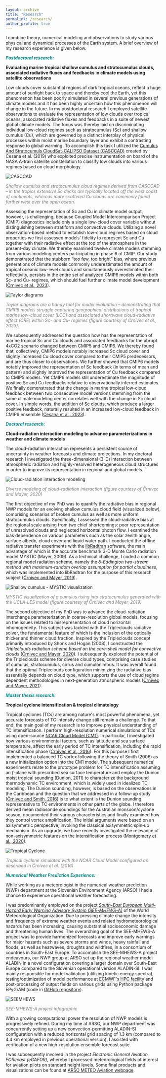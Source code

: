 ```yaml
---
layout: archive
title: "Research"
permalink: /research/
author_profile: true
---
```


I combine theory, numerical modeling and observations to study various physical and dynamical processes of the Earth system. A brief overview of my research experience is given below.

<font color="DarkCyan"><b><i>Postdoctoral research:</i></b></font>

**Evaluating marine tropical shallow cumulus and stratocumulus clouds, associated radiative fluxes and feedbacks in climate models using satellite observations** 

Low clouds cover substantial regions of dark tropical oceans, reflect a huge amount of sunlight back to space and thereby cool the Earth, yet this phenomenon has been poorly simulated in several previous generations of climate models and it has been highly uncertain how this phenomenon will change in the future. In my postdoctoral research I employed satellite observations to evaluate the representation of low clouds over tropical oceans, associated radiative fluxes and feedbacks in a suite of newest global climate models. The focus was thereby laid on discriminating individual low-cloud regimes such as stratocumulus (Sc) and shallow cumulus (Cu), which are governed by a distinct interplay of physical processes within moist marine boundary layer and exhibit a contrasting response to global warming. To accomplish this task I utilized the [Cumulus And Stratocumuls CloudSat-CALIPSO Dataset (CASCCAD)](https://data.giss.nasa.gov/clouds/casccad/) created by Cesana et al. (2019) who exploited precise instrumentation on board of the NASA A-train satellite constellation to classify low clouds into various regimes based on cloud morphology.<br/> 

![CASCCAD](/images/figNCrnivec_CASCCAD_CuSc_global.png)

<em><font color="Grey">Shallow cumulus and stratocumulus cloud regimes derived from CASCCAD – in the tropics extensive Sc decks are typically located off the west coast of continents, whereas more scattered Cu clouds are commonly found further west over the open ocean.</font></em>

Assessing the representation of Sc and Cu in climate model output, however, is challenging, because Coupled Model Intercomparison Project (CMIP) diagnostics include only a single low-cloud cover variable without distinguishing between stratiform and convective clouds. Utilizing a novel observation-based method to establish low-cloud regimes based on cloud properties we first assessed models' fidelity to represent Sc and Cu together with their radiative effect at the top of the atmosphere in the present-day climate. We thereby examined twelve climate models stemming from various modeling centers participating in phase 6 of CMIP. Our study demonstrated that the stubborn “too few, too bright” bias, where previous generations of climate models commonly underestimated the amount of tropical oceanic low-level clouds and simultaneously overestimated their reflectivity, persists in the entire set of analyzed CMIP6 models within both Sc- and Cu- regimes, which should fuel further climate model development ([Črnivec et al., 2023](https://agupubs.onlinelibrary.wiley.com/doi/10.1029/2022JD038437)).

![Taylor diagrams](/images/Crnivec_etal_2023_JGRA_FigTaylorDiagrams.png)

<em><font color="Grey">Taylor diagrams are a handy tool for model evaluation – demonstrating that CMIP6 models struggle capturing geographical distributions of tropical marine low-cloud cover (LCC) and associated shortwave cloud-radiative effect (CRE) within Sc- and Cu- regimes (figure courtesy of Črnivec et al., 2023).</font></em>

We subsequently addressed the question how has the representation of marine tropical Sc and Cu clouds and associated feedbacks for the abrupt 4xCO2 scenario changed between CMIP5 and CMIP6. We thereby found that, collectively, CMIP6 models notably increased Sc cloud cover and slightly increased Cu cloud cover compared to their CMIP5 predecessors, and are thus closer to observations. We further showed that CMIP6 models notably improved the representation of Sc feedback (in terms of mean and pattern) and slightly improved the representation of Cu feedback compared to CMIP5 models. Yet CMIP6 models still underestimate the magnitude of positive Sc and Cu feedbacks relative to observationally inferred estimates. We finally demonstrated that the change in marine tropical low-cloud feedback between two consecutive model versions stemming from the same climate modeling center correlates well with the change in Sc cloud cover. In simple words, the addition of Sc clouds, which produce a larger positive feedback, naturally resulted in an increased low-cloud feedback in CMIP6 ensemble ([Cesana et al., 2023](https://iopscience.iop.org/article/10.1088/2515-7620/acc78a)).

<font color="DarkCyan"><b><i>Doctoral research:</i></b></font>

**Cloud-radiation interaction modeling to advance parameterizations in weather and climate models**<br/> 

The cloud-radiation interaction represents a persistent source of uncertainty in weather forecasts and climate projections. In my doctoral research I investigated the three-dimensional (3-D) interaction between atmospheric radiation and highly-resolved heterogeneous cloud structures in order to improve its representation in regional and global models.

![Cloud-radiation interaction modeling](/images/acp-2020-Fig1-web_CrnivecMayer.png)

<em><font color="Grey">Diverse modeling of cloud-radiation interaction (figure courtesy of Črnivec and Mayer, 2020)</font></em>

The first objective of my PhD was to quantify the radiative bias in regional NWP models for an evolving shallow cumulus cloud field (visualized below), comprising scenarios of broken cumulus as well as more uniform stratocumulus clouds. 
Specifically, I assessed the cloud-radiative bias at the regional scale arising from two chief shortcomings: poor representation of unresolved clouds and neglected horizontal photon flow. 
I examined the bias dependence on various parameters such as the solar zenith angle, surface albedo, cloud cover and liquid water path. 
I conducted the offline radiative transfer experiments with the [libRadtran](http://www.libradtran.org/) software, the main advantage of which is the accurate benchmark 3-D Monte Carlo radiation model MYSTIC (Mayer, 2009). As a technical challenge, I coded a common regional model radiation scheme, namely the <em>δ-Eddington two-stream method with maximum-random overlap assumption for partial cloudiness</em>, which was implemented into libRadtran for the purpose of this research subject ([Črnivec and Mayer, 2019](https://acp.copernicus.org/articles/19/8083/2019/)). 

![Shallow cumulus - MYSTIC visualization](/images/cumulus_UCLA-LES_MYSTICvis_Crnivec.gif)

<em><font color="Grey">MYSTIC visualization of a cumulus rising into stratocumulus generated with the UCLA-LES model (figure courtesy of Črnivec and Mayer, 2019)</font></em>

The second objective of my PhD was to advance the cloud-radiation interchange parameterization in coarse-resolution global models, focusing on the issues related to misrepresentation of cloud horizontal inhomogeneity. This subject was tackled with the Tripleclouds radiative solver, the fundamental feature of which is the inclusion of the optically thicker and thinner cloud fraction. Inspired by the Tripleclouds concept primarily introduced by Shonk and Hogan (2008), I constructed the <em>Tripleclouds radiation scheme based on the core-shell model for convective clouds</em> ([Črnivec and Mayer, 2020](https://acp.copernicus.org/articles/20/10733/2020/)). I subsequently explored the potential of the Tripleclouds scheme for diverse cloud types, comprising case studies of cumulus, stratocumulus, cirrus and cumulonimbus. It was overall found that the optimal Tripleclouds configuration minimizing the radiative bias essentially depends on cloud type, which supports the use of cloud regime dependent methodologies in next-generation atmospheric models ([Črnivec and Mayer, 2021](https://gmd.copernicus.org/articles/14/3663/2021/)).


<font color="DarkCyan"><b><i>Master thesis research:</i></b></font>

**Tropical cyclone intensification & tropical climatology**

Tropical cyclones (TCs) are among nature's most powerful phenomena, yet accurate forecasts of TC intensity change still remain a challenge. To that end, the main goal of my research is to improve physical understanding of TC intensification. I perform high-resolution numerical simulations of TCs using open-source [NCAR Cloud Model (CM1)](http://www2.mmm.ucar.edu/people/bryan/cm1/). 
In particular, I investigated how various environmental factors, such as latitude and sea surface temperature, affect the early period of TC intensification, including the rapid intensification phase ([Črnivec et al., 2016](https://rmets.onlinelibrary.wiley.com/doi/abs/10.1002/qj.2752)). For this purpose I first implemented a balanced TC vortex following the theory of Smith (2006) as a new initialization option into the CM1 model. The subsequent numerical experiments relate to the prototype problem for TC intensification assuming an <em>f</em>-plane with prescribed sea surface temperature and employ the Dunion moist tropical sounding (Dunion, 2011) to characterize the background thermodynamic TC environment, which is widely used in idealized TC modeling. 
The Dunion sounding, however, is based on the observations in the Caribbean and the question that we addressed in a follow-up study ([Črnivec and Smith, 2016](https://rmets.onlinelibrary.wiley.com/doi/abs/10.1002/joc.4687)) is to what extent is the Dunion sounding representative to TC environments in other parts of the globe. I therefore derived mean radiosonde soundings for the Australian monsoon/cyclone season, documented their various characteristics and finally examined how they control vortex amplification. 
The initial arguments were based on an axisymmetric perspective, invoking the classical axisymmetric spin‐up mechanism. As an upgrade, we have recently investigated the relevance of non-axisymmetric features on the intensification process ([Montgomery et al., 2020](https://rmets.onlinelibrary.wiley.com/doi/10.1002/qj.3837)).

![Tropical Cyclone](/images/figNCrnivec_TropicalCyclone_NCAR_CM1.png)

<em><font color="Grey">Tropical cyclone simulated with the NCAR Cloud Model configured as described in Črnivec et al. (2016)</font></em>

<font color="DarkCyan"><b><i>Numerical Weather Prediction Experience:</i></b></font>

While working as a meteorologist in the numerical weather prediction (NWP) department at the Slovenian Environment Agency (ARSO) I had a chance to experience operational weather forecasting. 

I was predominantly employed on the project _[South-East European Multi-Hazard Early Warning Advisory System (SEE-MHEWS-A)](https://www.see-mhews.org/)_ of the World Meteorological Organization. Due to pressing climate change the intensity and frequency of extreme weather events and related hydrometeorological hazards has been increasing, causing substantial socioeconomic damage and threatening human lives. The overarching goal of the SEE-MHEWS-A project was to provide harmonized forecasts and improve early warnings for major hazards such as severe storms and winds, heavy rainfall and floods, as well as heatwaves, droughts and wildfires, in a consortium of countries in South-East Europe. To accomplish the SEE-MHEWS-A project endeavours, our NWP group at ARSO set up the regional weather model ALADIN in a novel configuration covering a larger domain over South-East Europe compared to the Slovenian operational version ALADIN-SI. I was mainly responsible for model validation (utilizing kinetic energy spectra), testing/optimization of model performance at [ECMWF's HPC facility](https://www.ecmwf.int/en/computing/our-facilities/supercomputer-facility) and post-processing of output fields on various grids using Python package EPyGrAM (code in [GitHub repository](https://github.com/NinaCrnivec/epygram_postprocessing)). 

![SEEMHEWS](/images/figNCrnivec_SEEMHEWSA_infographic.png)

<em><font color="Grey">SEE-MHEWS-A project infographic</font></em>

With a growing computational power the resolution of NWP models is progressively refined. During my time at ARSO, our NWP department was concurrently setting up a new convection-permitting ALADIN-SI configuration with a reduced horizontal grid spacing of 1.3 km (compared to 4.4 km employed in previous operational version). I assisted with verification of a new high-resolution ensemble forecast suite.

I was subsequently involved in the project <em>Electronic General Aviation FORecast (eGAFOR)</em>, whereby I processed meteorological fields of interest for aviation pilots on standard height levels. Some final products and visualizations can be found at [ARSO METEO Aviation webpage](http://www.meteo.si/met/sl/aviation/).
